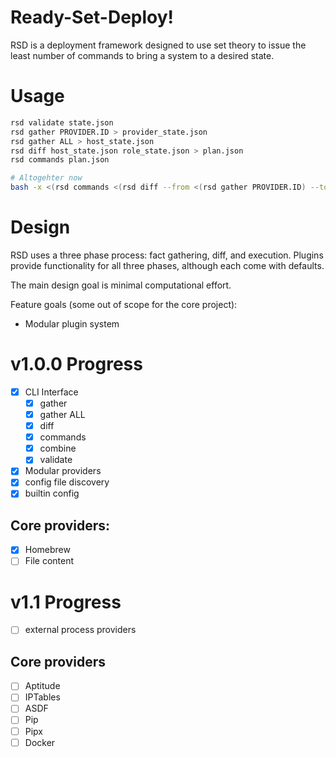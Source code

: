 # Ready-Set-Deploy!

RSD is a deployment framework designed to use set theory to issue the least number of commands to bring a system to a desired state.

# Usage

```bash
rsd validate state.json
rsd gather PROVIDER.ID > provider_state.json
rsd gather ALL > host_state.json
rsd diff host_state.json role_state.json > plan.json
rsd commands plan.json

# Altogehter now
bash -x <(rsd commands <(rsd diff --from <(rsd gather PROVIDER.ID) --to role_state.json ) )
```

# Design

RSD uses a three phase process: fact gathering, diff, and execution.
Plugins provide functionality for all three phases, although each come with defaults.

The main design goal is minimal computational effort.

Feature goals (some out of scope for the core project):

* Modular plugin system

# v1.0.0 Progress

- [x] CLI Interface
    - [x] gather
    - [x] gather ALL
    - [x] diff
    - [x] commands
    - [x] combine
    - [x] validate
- [x] Modular providers
- [x] config file discovery
- [x] builtin config

## Core providers:

- [x] Homebrew
- [ ] File content

# v1.1 Progress

- [ ] external process providers

## Core providers

- [ ] Aptitude
- [ ] IPTables
- [ ] ASDF
- [ ] Pip
- [ ] Pipx
- [ ] Docker
